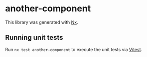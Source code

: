 # another-component

This library was generated with [Nx](https://nx.dev).

## Running unit tests

Run `nx test another-component` to execute the unit tests via [Vitest](https://vitest.dev/).
